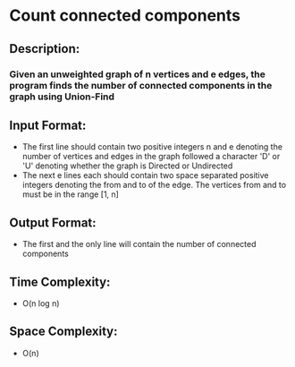 # Count connected components
## Description:
### Given an unweighted graph of n vertices and e edges, the program finds the number of connected components in the graph using Union-Find
## Input Format:
* The first line should contain two positive integers n and e denoting the number of vertices and edges in the graph followed a character 'D' or 'U' denoting whether the graph is Directed or Undirected
* The next e lines each should contain two space separated positive integers denoting the from and to of the edge. The vertices from and to must be in the range [1, n]
## Output Format:
* The first and the only line will contain the number of connected components
## Time Complexity: 
* O(n log n)
## Space Complexity: 
* O(n)